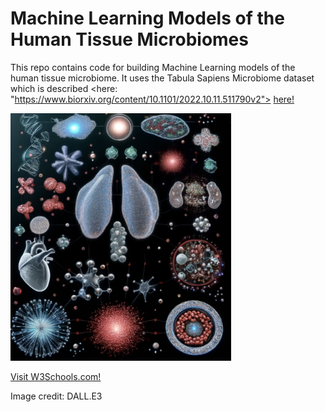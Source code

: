 # Machine Learning Models of the Human Tissue Microbiomes
This repo contains code for building Machine Learning models of the human tissue microbiome. It uses the Tabula Sapiens Microbiome dataset which is described <here: "https://www.biorxiv.org/content/10.1101/2022.10.11.511790v2">
<a href="[https://www.w3schools.com/](https://www.biorxiv.org/content/10.1101/2022.10.11.511790v2)">here!</a>


<img src="https://github.com/gitamahm/machine_learning_models_human_tissue_microbiomes/blob/main/tissue_microbiomes.png" width="70%" height="70%">

<p><a href="https://www.w3schools.com/">Visit W3Schools.com!</a></p>
Image credit: DALL.E3
